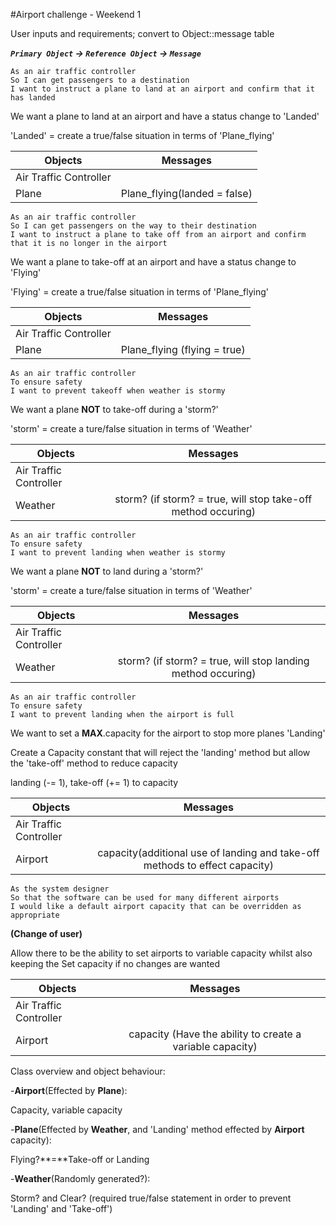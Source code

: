 #Airport challenge - Weekend 1

User inputs and requirements; convert to Object::message table 

***```Primary Object``` → ```Reference Object``` → ```Message```***
```
As an air traffic controller 
So I can get passengers to a destination 
I want to instruct a plane to land at an airport and confirm that it has landed
```
We want a plane to land at an airport and have a status change to 'Landed'

'Landed' = create a true/false situation in terms of 'Plane_flying'

|Objects|Messages|
|---------------|:-------------------:|
|Air Traffic Controller||
|Plane| Plane_flying(landed = false) |
```
As an air traffic controller 
So I can get passengers on the way to their destination 
I want to instruct a plane to take off from an airport and confirm that it is no longer in the airport
```
We want a plane to take-off at an airport and have a status change to 'Flying'

'Flying' = create a true/false situation in terms of 'Plane_flying'

|Objects|Messages|
|---------------|:-------------------:|
|Air Traffic Controller||
|Plane| Plane_flying (flying = true)|
```
As an air traffic controller 
To ensure safety 
I want to prevent takeoff when weather is stormy 
```

We want a plane **NOT** to take-off during a 'storm?'

'storm' = create a ture/false situation in terms of 'Weather'

|Objects|Messages|
|---------------|:-------------------:|
|Air Traffic Controller||
|Weather| storm? (if storm? = true, will stop take-off method occuring)|
```
As an air traffic controller 
To ensure safety 
I want to prevent landing when weather is stormy 
```
We want a plane **NOT** to land during a 'storm?'

'storm' = create a ture/false situation in terms of 'Weather'

|Objects|Messages|
|---------------|:-------------------:|
|Air Traffic Controller||
|Weather| storm? (if storm? = true, will stop landing method occuring)|
```
As an air traffic controller 
To ensure safety 
I want to prevent landing when the airport is full 
```
We want to set a **MAX**.capacity for the airport to stop more planes 'Landing'

Create a Capacity constant that will reject the 'landing' method but allow the 'take-off' method to reduce capacity

landing (-= 1), take-off (+= 1) to capacity

|Objects|Messages|
|---------------|:-------------------:|
|Air Traffic Controller||
|Airport|capacity(additional use of landing and take-off methods to effect capacity)|
```
As the system designer
So that the software can be used for many different airports
I would like a default airport capacity that can be overridden as appropriate
```
**(Change of user)**

Allow there to be the ability to set airports to variable capacity whilst also keeping the Set capacity if no changes are wanted

|Objects|Messages|
|---------------|:-------------------:|
|Air Traffic Controller||
|Airport|capacity (Have the ability to create a variable capacity)|

Class overview and object behaviour:

-**Airport**(Effected by **Plane**): 


Capacity, variable capacity

-**Plane**(Effected by **Weather**, and 'Landing' method effected by **Airport** capacity): 


Flying?**=**Take-off or Landing

-**Weather**(Randomly generated?): 


Storm? and Clear? (required true/false statement in order to prevent 'Landing' and 'Take-off')







